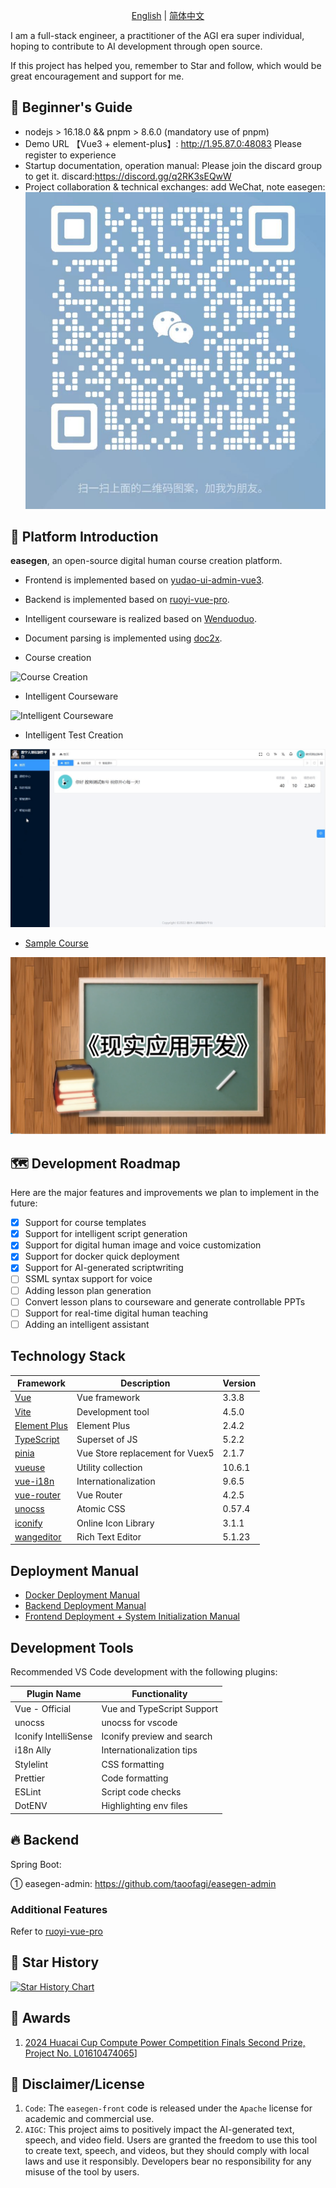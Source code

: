 
<p align="center">
  <a href="./README.md">English</a> |
  <a href="./README_cn.md">简体中文</a> 
</p>

I am a full-stack engineer, a practitioner of the AGI era super individual, hoping to contribute to AI development through open source.

If this project has helped you, remember to Star and follow, which would be great encouragement and support for me.

## 🐶 Beginner's Guide

* nodejs > 16.18.0 && pnpm > 8.6.0 (mandatory use of pnpm)
* Demo URL 【Vue3 + element-plus】: <http://1.95.87.0:48083> Please register to experience
* Startup documentation, operation manual: Please join the discard group to get it.
  discard:https://discord.gg/q2RK3sEQwW
* Project collaboration & technical exchanges: add WeChat, note easegen:
![WeChat](public/image/wechat.png)

## 🐯 Platform Introduction

**easegen**, an open-source digital human course creation platform.

* Frontend is implemented based on [yudao-ui-admin-vue3](https://gitee.com/yudaocode/yudao-ui-admin-vue3).
* Backend is implemented based on [ruoyi-vue-pro](https://gitee.com/zhijiantianya/ruoyi-vue-pro).
* Intelligent courseware is realized based on [Wenduoduo](https://easegen.docmee.cn).
* Document parsing is implemented using [doc2x](https://doc2x.noedgeai.com/).

* Course creation

![Course Creation](public/image/digitalhuman_course.gif)

* Intelligent Courseware

![Intelligent Courseware](public/image/aippt.gif)
* Intelligent Test Creation

![Intelligent Test Creation](public/image/ai_gen_test.gif)

*  [Sample Course](https://www.bilibili.com/video/av113088116297160/)

[![Bilibili Video](public/image/demo_course.png)](https://www.bilibili.com/video/av113088116297160/)

## 🗺️ Development Roadmap

Here are the major features and improvements we plan to implement in the future:
- [x] Support for course templates
- [x] Support for intelligent script generation
- [x] Support for digital human image and voice customization
- [x] Support for docker quick deployment
- [x] Support for AI-generated scriptwriting
- [ ] SSML syntax support for voice
- [ ] Adding lesson plan generation
- [ ] Convert lesson plans to courseware and generate controllable PPTs
- [ ] Support for real-time digital human teaching
- [ ] Adding an intelligent assistant

## Technology Stack

| Framework                                                               | Description         | Version |
|------------------------------------------------------------------------|---------------------|---------|
| [Vue](https://staging-cn.vuejs.org/)                                   | Vue framework       | 3.3.8   |
| [Vite](https://cn.vitejs.dev//)                                        | Development tool    | 4.5.0   |
| [Element Plus](https://element-plus.org/zh-CN/)                        | Element Plus        | 2.4.2   |
| [TypeScript](https://www.typescriptlang.org/docs/)                     | Superset of JS      | 5.2.2   |
| [pinia](https://pinia.vuejs.org/)                                      | Vue Store replacement for Vuex5 | 2.1.7 |
| [vueuse](https://vueuse.org/)                                          | Utility collection  | 10.6.1  |
| [vue-i18n](https://kazupon.github.io/vue-i18n/zh/introduction.html/)   | Internationalization| 9.6.5   |
| [vue-router](https://router.vuejs.org/)                                | Vue Router          | 4.2.5   |
| [unocss](https://uno.antfu.me/)                                        | Atomic CSS          | 0.57.4  |
| [iconify](https://icon-sets.iconify.design/)                           | Online Icon Library | 3.1.1   |
| [wangeditor](https://www.wangeditor.com/)                              | Rich Text Editor    | 5.1.23  |

## Deployment Manual
* [Docker Deployment Manual](https://ozij45g3ts.feishu.cn/docx/V1qmd6gsWobsRWxJFepcdrnbnXF)
* [Backend Deployment Manual](https://ozij45g3ts.feishu.cn/docx/EgS3dm1HtoKOPkxReEQcn3MCncg)
* [Frontend Deployment + System Initialization Manual](https://ozij45g3ts.feishu.cn/docx/OIN8daguXoTzESx8nxFcJOvsnWc)


## Development Tools

Recommended VS Code development with the following plugins:

| Plugin Name                        | Functionality        |
|------------------------------------|----------------------|
| Vue - Official                     | Vue and TypeScript Support |
| unocss                             | unocss for vscode    |
| Iconify IntelliSense               | Iconify preview and search |
| i18n Ally                          | Internationalization tips |
| Stylelint                          | CSS formatting       |
| Prettier                           | Code formatting      |
| ESLint                             | Script code checks   |
| DotENV                             | Highlighting env files |

## 🔥 Backend

Spring Boot:

① easegen-admin: <https://github.com/taoofagi/easegen-admin>


### Additional Features
Refer to [ruoyi-vue-pro](https://gitee.com/zhijiantianya/ruoyi-vue-pro#-%E5%86%85%E7%BD%AE%E5%8A%9F%E8%83%BD)


## 🌟 Star History

[![Star History Chart](https://api.star-history.com/svg?repos=taoofagi/easegen-front&type=Date)](https://star-history.com/#taoofagi/easegen-front&Date)

## 🤝 Awards
1. [2024 Huacai Cup Compute Power Competition Finals Second Prize, Project No. L01610474065](https://mp.weixin.qq.com/s/SE10-cxLVurf0BfAMaegmw)]

## 🧾 Disclaimer/License

1. `Code`: The `easegen-front` code is released under the `Apache` license for academic and commercial use.
2. `AIGC`: This project aims to positively impact the AI-generated text, speech, and video field. Users are granted the freedom to use this tool to create text, speech, and videos, but they should comply with local laws and use it responsibly. Developers bear no responsibility for any misuse of the tool by users.
